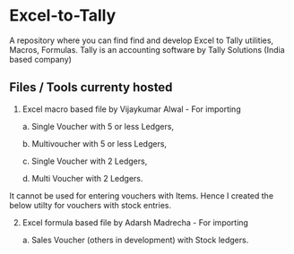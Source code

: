 # Excel-to-Tally
A repository where you can find find and develop Excel to Tally utilities, Macros, Formulas.
Tally is an accounting software by Tally Solutions (India based company)

## Files / Tools currenty hosted 

1. Excel macro based file by Vijaykumar Alwal - For importing 

    a. Single Voucher with 5 or less Ledgers, 
    
    b. Multivoucher with 5 or less Ledgers,
    
    c. Single Voucher with 2 Ledgers,
    
    d. Multi Voucher with 2 Ledgers.
    
  It cannot be used for entering vouchers with Items. Hence I created the below utilty for vouchers with stock entries.

2. Excel formula based file by Adarsh Madrecha - For importing

    a. Sales Voucher (others in development) with Stock ledgers.
